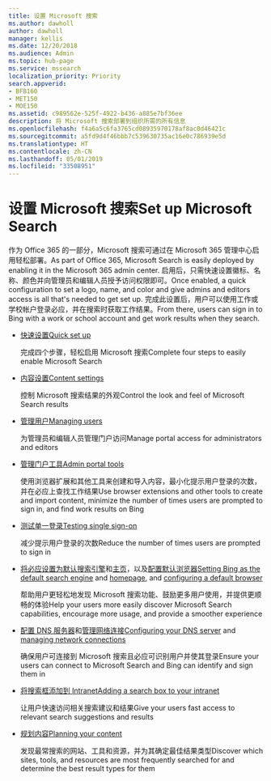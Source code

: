 ```yaml
---
title: 设置 Microsoft 搜索
ms.author: dawholl
author: dawholl
manager: kellis
ms.date: 12/20/2018
ms.audience: Admin
ms.topic: hub-page
ms.service: mssearch
localization_priority: Priority
search.appverid:
- BFB160
- MET150
- MOE150
ms.assetid: c989562e-525f-4922-b436-a885e7bf36ee
description: 将 Microsoft 搜索部署到组织所需的所有信息
ms.openlocfilehash: f4a6a5c6fa3765cd08935970178af8ac0d46421c
ms.sourcegitcommit: a5fd9d4f46bbb7c539630735ac16e0c786939e5d
ms.translationtype: HT
ms.contentlocale: zh-CN
ms.lasthandoff: 05/01/2019
ms.locfileid: "33508951"
---
```

# <a name="set-up-microsoft-search"></a><span data-ttu-id="5de72-103">设置 Microsoft 搜索</span><span class="sxs-lookup"><span data-stu-id="5de72-103">Set up Microsoft Search</span></span>

<span data-ttu-id="5de72-104">作为 Office 365 的一部分，Microsoft 搜索可通过在 Microsoft 365 管理中心启用轻松部署。</span><span class="sxs-lookup"><span data-stu-id="5de72-104">As part of Office 365, Microsoft Search is easily deployed by enabling it in the Microsoft 365 admin center.</span></span> <span data-ttu-id="5de72-105">启用后，只需快速设置徽标、名称、颜色并向管理员和编辑人员授予访问权限即可。</span><span class="sxs-lookup"><span data-stu-id="5de72-105">Once enabled, a quick configuration to set a logo, name, and color and give admins and editors access is all that's needed to get set up.</span></span> <span data-ttu-id="5de72-106">完成此设置后，用户可以使用工作或学校帐户登录必应，并在搜索时获取工作结果。</span><span class="sxs-lookup"><span data-stu-id="5de72-106">From there, users can sign in to Bing with a work or school account and get work results when they search.</span></span>

- [<span data-ttu-id="5de72-107">快速设置</span><span class="sxs-lookup"><span data-stu-id="5de72-107">Quick set up</span></span>](quick-set-up.md)
    
    <span data-ttu-id="5de72-108">完成四个步骤，轻松启用 Microsoft 搜索</span><span class="sxs-lookup"><span data-stu-id="5de72-108">Complete four steps to easily enable Microsoft Search</span></span>

- [<span data-ttu-id="5de72-109">内容设置</span><span class="sxs-lookup"><span data-stu-id="5de72-109">Content settings</span></span>](content-settings.md)
    
    <span data-ttu-id="5de72-110">控制 Microsoft 搜索结果的外观</span><span class="sxs-lookup"><span data-stu-id="5de72-110">Control the look and feel of Microsoft Search results</span></span>
    
- [<span data-ttu-id="5de72-111">管理用户</span><span class="sxs-lookup"><span data-stu-id="5de72-111">Managing users</span></span>](add-users.md)
    
    <span data-ttu-id="5de72-112">为管理员和编辑人员管理门户访问</span><span class="sxs-lookup"><span data-stu-id="5de72-112">Manage portal access for administrators and editors</span></span>
    
- [<span data-ttu-id="5de72-113">管理门户工具</span><span class="sxs-lookup"><span data-stu-id="5de72-113">Admin portal tools</span></span>](admin-portal-tools.md)
    
    <span data-ttu-id="5de72-114">使用浏览器扩展和其他工具来创建和导入内容，最小化提示用户登录的次数，并在必应上查找工作结果</span><span class="sxs-lookup"><span data-stu-id="5de72-114">Use browser extensions and other tools to create and import content, minimize the number of times users are prompted to sign in, and find work results on Bing</span></span>
    
- [<span data-ttu-id="5de72-115">测试单一登录</span><span class="sxs-lookup"><span data-stu-id="5de72-115">Testing single sign-on</span></span>](test-single-sign-on.md)
    
    <span data-ttu-id="5de72-116">减少提示用户登录的次数</span><span class="sxs-lookup"><span data-stu-id="5de72-116">Reduce the number of times users are prompted to sign in</span></span>
    
- <span data-ttu-id="5de72-117">[将必应设置为默认搜索引擎](set-default-search-engine.md)和[主页](set-default-homepage.md)，以及[配置默认浏览器](set-default-browser.md)</span><span class="sxs-lookup"><span data-stu-id="5de72-117">[Setting Bing as the default search engine](set-default-search-engine.md) and [homepage](set-default-homepage.md), and [configuring a default browser](set-default-browser.md)</span></span>
    
    <span data-ttu-id="5de72-118">帮助用户更轻松地发现 Microsoft 搜索功能、鼓励更多用户使用，并提供更顺畅的体验</span><span class="sxs-lookup"><span data-stu-id="5de72-118">Help your users more easily discover Microsoft Search capabilities, encourage more usage, and provide a smoother experience</span></span>
    
- <span data-ttu-id="5de72-119">[配置 DNS 服务器](advanced-dns-configuration.md)和[管理网络连接](manage-network-connections.md)</span><span class="sxs-lookup"><span data-stu-id="5de72-119">[Configuring your DNS server](advanced-dns-configuration.md) and [managing network connections](manage-network-connections.md)</span></span>
    
    <span data-ttu-id="5de72-120">确保用户可连接到 Microsoft 搜索且必应可识别用户并使其登录</span><span class="sxs-lookup"><span data-stu-id="5de72-120">Ensure your users can connect to Microsoft Search and Bing can identify and sign them in</span></span>

- [<span data-ttu-id="5de72-121">将搜索框添加到 Intranet</span><span class="sxs-lookup"><span data-stu-id="5de72-121">Adding a search box to your intranet</span></span>](add-a-search-box-to-your-intranet-site.md)

    <span data-ttu-id="5de72-122">让用户快速访问相关搜索建议和结果</span><span class="sxs-lookup"><span data-stu-id="5de72-122">Give your users fast access to relevant search suggestions and results</span></span>

- [<span data-ttu-id="5de72-123">规划内容</span><span class="sxs-lookup"><span data-stu-id="5de72-123">Planning your content</span></span>](plan-your-content.md)
    
    <span data-ttu-id="5de72-124">发现最常搜索的网站、工具和资源，并为其确定最佳结果类型</span><span class="sxs-lookup"><span data-stu-id="5de72-124">Discover which sites, tools, and resources are most frequently searched for and determine the best result types for them</span></span>

  

